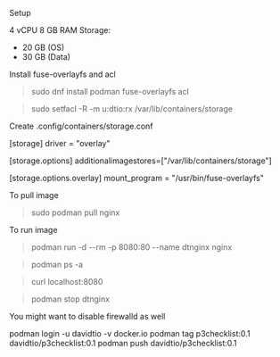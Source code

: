 Setup

4 vCPU
8 GB RAM
Storage: 
- 20 GB (OS)
- 30 GB (Data)

Install fuse-overlayfs and acl



> sudo dnf install podman fuse-overlayfs acl

> sudo setfacl -R -m u:dtio:rx /var/lib/containers/storage

Create .config/containers/storage.conf


[storage]
driver = "overlay" 

[storage.options]
additionalimagestores=["/var/lib/containers/storage"]

[storage.options.overlay]
mount_program = "/usr/bin/fuse-overlayfs"



To pull image

> sudo podman pull nginx



To run image

 >  podman run -d --rm -p 8080:80 --name dtnginx nginx

> podman ps -a

> curl localhost:8080

> podman stop dtnginx



You might want to disable firewalld as well














podman login -u davidtio -v docker.io
podman tag p3checklist:0.1 davidtio/p3checklist:0.1
podman push davidtio/p3checklist:0.1
